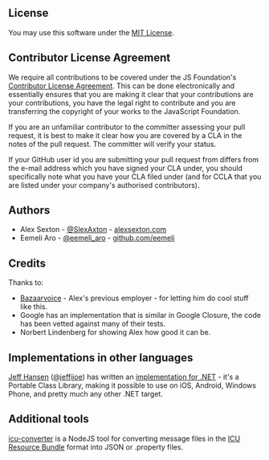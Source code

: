 ## License

You may use this software under the [MIT License](https://github.com/messageformat/messageformat.js/blob/master/LICENSE).


## Contributor License Agreement

We require all contributions to be covered under the JS Foundation's [Contributor License Agreement](https://js.foundation/CLA/). This can be done electronically and essentially ensures that you are making it clear that your contributions are your contributions, you have the legal right to contribute and you are transferring the copyright of your works to the JavaScript Foundation.

If you are an unfamiliar contributor to the committer assessing your pull request, it is best to make it clear how you are covered by a CLA in the notes of the pull request. The committer will verify your status.

If your GitHub user id you are submitting your pull request from differs from the e-mail address which you have signed your CLA under, you should specifically note what you have your CLA filed under (and for CCLA that you are listed under your company's authorised contributors).


## Authors

* Alex Sexton - [@SlexAxton](http://twitter.com/SlexAxton) - [alexsexton.com](http://alexsexton.com/)
* Eemeli Aro - [@eemeli_aro](http://twitter.com/eemeli_aro) - [github.com/eemeli](https://github.com/eemeli)


## Credits

Thanks to:

* [Bazaarvoice](https://github.com/Bazaarvoice) - Alex's previous employer - for letting him do cool stuff like this.
* Google has an implementation that is similar in Google Closure, the code has been vetted against many of their tests.
* Norbert Lindenberg for showing Alex how good it can be.


## Implementations in other languages

[Jeff Hansen](https://github.com/jeffijoe) ([@jeffijoe](https://twitter.com/jeffijoe)) has written an [implementation for .NET](https://github.com/jeffijoe/messageformat.net) - it's a Portable Class Library, making it possible to use on iOS, Android, Windows Phone, and pretty much any other .NET target.


## Additional tools

[icu-converter](https://github.com/alex-dow/icu-converter) is a NodeJS tool for converting message files in the [ICU Resource Bundle](http://userguide.icu-project.org/locale/resources) format into JSON or .property files.
